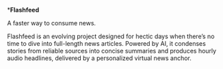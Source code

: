 ***Flashfeed**

A faster way to consume news.

Flashfeed is an evolving project designed for hectic days when there’s no time to dive into full-length news articles. Powered by AI, it condenses stories from reliable sources into concise summaries and produces hourly audio headlines, delivered by a personalized virtual news anchor.
